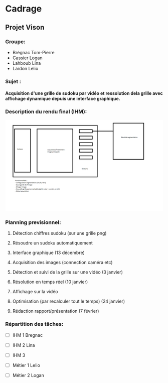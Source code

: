 # Cadrage 
## Projet Vison

### Groupe:
- Brégnac Tom-Pierre
- Cassier Logan
- Lahboub Lina
- Lardon Lelio 

### Sujet :
#### Acquisition d'une grille de sudoku par vidéo et ressolution dela grille avec affichage dynamique depuis une interface graphique.

### Description du rendu final (IHM):


![This is an image](/Scheme.png)

### Planning previsionnel:

1. Détection chiffres sudoku (sur une grille png)

2. Résoudre un sudoku automatiquement

3. Interface graphique (13 décembre)

4. Acquisition des images (connection caméra etc)

5. Détection et suivi de la grille sur une vidéo (3 janvier)

6. Résolution en temps réel (10 janvier)

7. Affichage sur la vidéo 

8. Optimisation (par recalculer tout le temps) (24 janvier)

9. Rédaction rapport/présentation (7 février)





### Répartition des tâches:

- [ ] IHM 1 Bregnac 

- [ ] IHM 2 Lina

- [ ] IHM 3

- [ ] Métier 1 Lelio 

- [ ] Métier 2 Logan  




